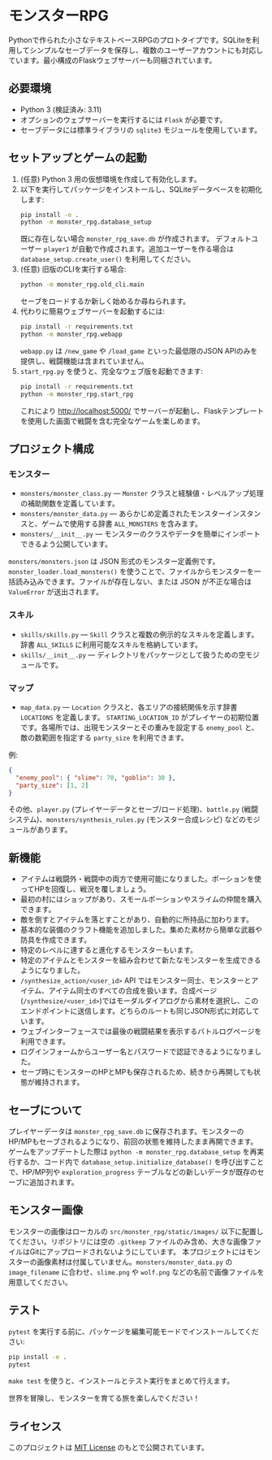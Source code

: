 # モンスターRPG

Pythonで作られた小さなテキストベースRPGのプロトタイプです。SQLiteを利用してシンプルなセーブデータを保存し、複数のユーザーアカウントにも対応しています。最小構成のFlaskウェブサーバーも同梱されています。

## 必要環境
- Python 3 (検証済み: 3.11)
- オプションのウェブサーバーを実行するには `Flask` が必要です。
- セーブデータには標準ライブラリの `sqlite3` モジュールを使用しています。

## セットアップとゲームの起動
1. (任意) Python 3 用の仮想環境を作成して有効化します。
2. 以下を実行してパッケージをインストールし、SQLiteデータベースを初期化します:
   ```bash
   pip install -e .
   python -m monster_rpg.database_setup
   ```
   既に存在しない場合 `monster_rpg_save.db` が作成されます。
   デフォルトユーザー `player1` が自動で作成されます。追加ユーザーを作る場合は `database_setup.create_user()` を利用してください。
3. (任意) 旧版のCLIを実行する場合:
   ```bash
   python -m monster_rpg.old_cli.main
   ```
   セーブをロードするか新しく始めるか尋ねられます。
4. 代わりに簡易ウェブサーバーを起動するには:
   ```bash
   pip install -r requirements.txt
   python -m monster_rpg.webapp
   ```
   `webapp.py` は `/new_game` や `/load_game` といった最低限のJSON APIのみを提供し、戦闘機能は含まれていません。
5. `start_rpg.py` を使うと、完全なウェブ版を起動できます:
   ```bash
   pip install -r requirements.txt
   python -m monster_rpg.start_rpg
   ```
   これにより <http://localhost:5000/> でサーバーが起動し、Flaskテンプレートを使用した画面で戦闘を含む完全なゲームを楽しめます。

## プロジェクト構成

### モンスター
- `monsters/monster_class.py` — `Monster` クラスと経験値・レベルアップ処理の補助関数を定義しています。
- `monsters/monster_data.py` — あらかじめ定義されたモンスターインスタンスと、ゲームで使用する辞書 `ALL_MONSTERS` を含みます。
- `monsters/__init__.py` — モンスターのクラスやデータを簡単にインポートできるよう公開しています。

`monsters/monsters.json` は JSON 形式のモンスター定義例です。`monster_loader.load_monsters()` を使うことで、ファイルからモンスターを一括読み込みできます。ファイルが存在しない、または JSON が不正な場合は `ValueError` が送出されます。

### スキル
- `skills/skills.py` — `Skill` クラスと複数の例示的なスキルを定義します。辞書 `ALL_SKILLS` に利用可能なスキルを格納しています。
- `skills/__init__.py` — ディレクトリをパッケージとして扱うための空モジュールです。

### マップ
- `map_data.py` — `Location` クラスと、各エリアの接続関係を示す辞書 `LOCATIONS` を定義します。 `STARTING_LOCATION_ID` がプレイヤーの初期位置です。各場所では、出現モンスターとその重みを設定する `enemy_pool` と、敵の数範囲を指定する `party_size` を利用できます。

例:

```json
{
  "enemy_pool": { "slime": 70, "goblin": 30 },
  "party_size": [1, 2]
}
```

その他、`player.py` (プレイヤーデータとセーブ/ロード処理)、`battle.py` (戦闘システム)、`monsters/synthesis_rules.py` (モンスター合成レシピ) などのモジュールがあります。

## 新機能
- アイテムは戦闘外・戦闘中の両方で使用可能になりました。ポーションを使ってHPを回復し、戦況を覆しましょう。
- 最初の村にはショップがあり、スモールポーションやスライムの仲間を購入できます。
- 敵を倒すとアイテムを落とすことがあり、自動的に所持品に加わります。
- 基本的な装備のクラフト機能を追加しました。集めた素材から簡単な武器や防具を作成できます。
- 特定のレベルに達すると進化するモンスターもいます。
- 特定のアイテムとモンスターを組み合わせて新たなモンスターを生成できるようになりました。
- `/synthesize_action/<user_id>` API ではモンスター同士、モンスターとアイテム、アイテム同士のすべての合成を扱います。合成ページ(`/synthesize/<user_id>`)ではモーダルダイアログから素材を選択し、このエンドポイントに送信します。どちらのルートも同じJSON形式に対応しています。
- ウェブインターフェースでは最後の戦闘結果を表示するバトルログページを利用できます。
- ログインフォームからユーザー名とパスワードで認証できるようになりました。
- セーブ時にモンスターのHPとMPも保存されるため、続きから再開しても状態が維持されます。

## セーブについて
プレイヤーデータは `monster_rpg_save.db` に保存されます。モンスターのHP/MPもセーブされるようになり、前回の状態を維持したまま再開できます。
ゲームをアップデートした際は `python -m monster_rpg.database_setup` を再実行するか、コード内で `database_setup.initialize_database()` を呼び出すことで、HP/MP列や `exploration_progress` テーブルなどの新しいデータが既存のセーブに追加されます。

## モンスター画像
モンスターの画像はローカルの `src/monster_rpg/static/images/` 以下に配置してください。リポジトリには空の `.gitkeep` ファイルのみ含め、大きな画像ファイルはGitにアップロードされないようにしています。
本プロジェクトにはモンスターの画像素材は付属していません。`monsters/monster_data.py` の `image_filename` に合わせ、`slime.png` や `wolf.png` などの名前で画像ファイルを用意してください。

## テスト
`pytest` を実行する前に、パッケージを編集可能モードでインストールしてください:

```bash
pip install -e .
pytest
```

`make test` を使うと、インストールとテスト実行をまとめて行えます。

世界を冒険し、モンスターを育てる旅を楽しんでください！

## ライセンス
このプロジェクトは [MIT License](../LICENSE) のもとで公開されています。

